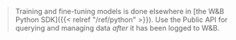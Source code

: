 > Training and fine-tuning models is done elsewhere in [the W&B Python SDK]({{< relref "/ref/python" >}}). Use the Public API for querying and managing data *after* it has been logged to W&B.
